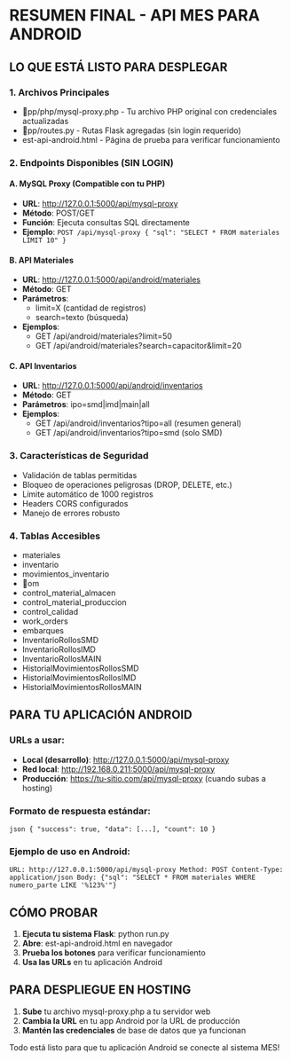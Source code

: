 ﻿#  RESUMEN FINAL - API MES PARA ANDROID

##  LO QUE ESTÁ LISTO PARA DESPLEGAR

### 1.  Archivos Principales
- pp/php/mysql-proxy.php - Tu archivo PHP original con credenciales actualizadas
- pp/routes.py - Rutas Flask agregadas (sin login requerido)
- 	est-api-android.html - Página de prueba para verificar funcionamiento

### 2.  Endpoints Disponibles (SIN LOGIN)

#### A. MySQL Proxy (Compatible con tu PHP)
- **URL**: http://127.0.0.1:5000/api/mysql-proxy
- **Método**: POST/GET
- **Función**: Ejecuta consultas SQL directamente
- **Ejemplo**:
`
POST /api/mysql-proxy
{
  "sql": "SELECT * FROM materiales LIMIT 10"
}
`

#### B. API Materiales
- **URL**: http://127.0.0.1:5000/api/android/materiales
- **Método**: GET
- **Parámetros**: 
  - limit=X (cantidad de registros)
  - search=texto (búsqueda)
- **Ejemplos**:
  - GET /api/android/materiales?limit=50
  - GET /api/android/materiales?search=capacitor&limit=20

#### C. API Inventarios
- **URL**: http://127.0.0.1:5000/api/android/inventarios
- **Método**: GET
- **Parámetros**: 	ipo=smd|imd|main|all
- **Ejemplos**:
  - GET /api/android/inventarios?tipo=all (resumen general)
  - GET /api/android/inventarios?tipo=smd (solo SMD)

### 3.  Características de Seguridad
-  Validación de tablas permitidas
-  Bloqueo de operaciones peligrosas (DROP, DELETE, etc.)
-  Límite automático de 1000 registros
-  Headers CORS configurados
-  Manejo de errores robusto

### 4.  Tablas Accesibles
- materiales
- inventario 
- movimientos_inventario
- om
- control_material_almacen
- control_material_produccion
- control_calidad
- work_orders
- embarques
- InventarioRollosSMD
- InventarioRollosIMD
- InventarioRollosMAIN
- HistorialMovimientosRollosSMD
- HistorialMovimientosRollosIMD
- HistorialMovimientosRollosMAIN

##  PARA TU APLICACIÓN ANDROID

### URLs a usar:
- **Local (desarrollo)**: http://127.0.0.1:5000/api/mysql-proxy
- **Red local**: http://192.168.0.211:5000/api/mysql-proxy
- **Producción**: https://tu-sitio.com/api/mysql-proxy (cuando subas a hosting)

### Formato de respuesta estándar:
`json
{
  "success": true,
  "data": [...],
  "count": 10
}
`

### Ejemplo de uso en Android:
`
URL: http://127.0.0.1:5000/api/mysql-proxy
Method: POST
Content-Type: application/json
Body: {"sql": "SELECT * FROM materiales WHERE numero_parte LIKE '%123%'"}
`

##  CÓMO PROBAR

1. **Ejecuta tu sistema Flask**: python run.py
2. **Abre**: 	est-api-android.html en navegador
3. **Prueba los botones** para verificar funcionamiento
4. **Usa las URLs** en tu aplicación Android

##  PARA DESPLIEGUE EN HOSTING

1. **Sube** tu archivo mysql-proxy.php a tu servidor web
2. **Cambia la URL** en tu app Android por la URL de producción
3. **Mantén las credenciales** de base de datos que ya funcionan

Todo está listo para que tu aplicación Android se conecte al sistema MES!
